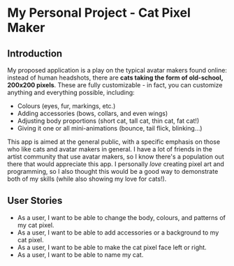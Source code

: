 # My Personal Project - Cat Pixel Maker

## Introduction

My proposed application is a play on the typical avatar makers found online: instead of human
headshots, there are **cats taking the form of old-school, 200x200 pixels**. These are fully 
customizable - in fact, you can customize anything and everything possible, including:
 
- Colours (eyes, fur, markings, etc.) 
- Adding accessories (bows, collars, and even wings)
- Adjusting body proportions (short cat, tall cat, thin cat, fat cat!)
- Giving it one or all mini-animations (bounce, tail flick, blinking...)

This app is aimed at the general public, with a specific emphasis on those who like cats and
avatar makers in general. I have a lot of friends in the artist community that use avatar 
makers, so I know there's a population out there that would appreciate this app. I personally
*love* creating pixel art and programming, so I also thought this would be a good way to 
demonstrate both of my skills (while also showing my love for cats!).

## User Stories

- As a user, I want to be able to change the body, colours, and patterns of my cat pixel.
- As a user, I want to be able to add accessories or a background to my cat pixel.
- As a user, I want to be able to make the cat pixel face left or right.
- As a user, I want to be able to name my cat.